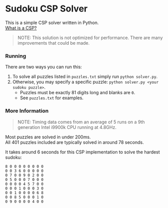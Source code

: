 # Sudoku CSP Solver
This is a simple CSP solver written in Python.  
[What is a CSP?](https://en.wikipedia.org/wiki/Constraint_satisfaction_problem)  
> NOTE: This solution is not optimized for performance. There are many improvements that could be made. 

### Running
There are two ways you can run this:  
1) To solve all puzzles listed in `puzzles.txt` simply run `python solver.py`.
1) Otherwise, you may specify a specific puzzle: `python solver.py <your sudoku puzzle>`.  
    * Puzzles must be exactly 81 digits long and blanks are `0`. 
    * See `puzzles.txt` for examples.
    
### More Information
> NOTE: Timing data comes from an average of 5 runs on a 9th generation Intel i9900k CPU running at 4.8GHz.  

Most puzzles are solved in under 200ms.  
All 401 puzzles included are typically solved in around 78 seconds.  

It takes around 6 seconds for this CSP implementation to solve the hardest sudoku:
```
8 0 0 0 0 0 0 0 0
0 0 3 6 0 0 0 0 0
0 7 0 0 9 0 2 0 0
0 5 0 0 0 7 0 0 0
0 0 0 0 4 5 7 0 0
0 0 0 1 0 0 0 3 0
0 0 1 0 0 0 0 6 8
0 0 8 5 0 0 0 1 0
0 9 0 0 0 0 4 0 0
```
